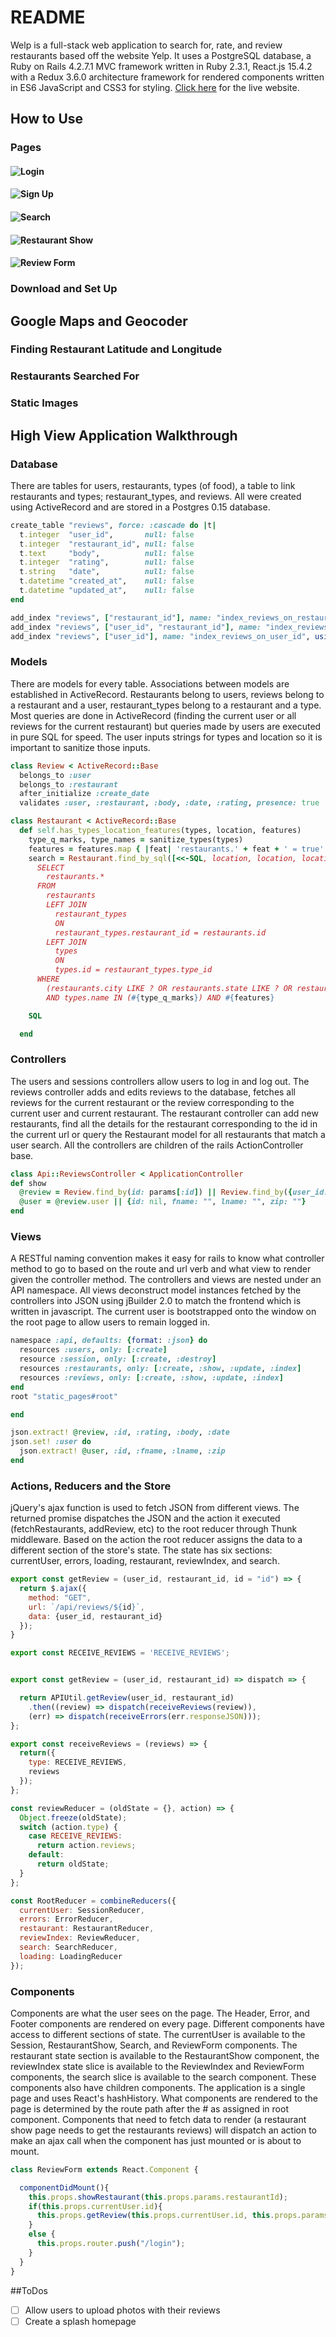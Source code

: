 # README

Welp is a full-stack web application to search for, rate, and review restaurants based off the website Yelp. It uses a PostgreSQL database, a Ruby on Rails 4.2.7.1 MVC framework written in Ruby 2.3.1, React.js 15.4.2 with a Redux 3.6.0 architecture framework for rendered components written in ES6 JavaScript and CSS3 for styling. [Click here](wwww.welpthatsdinner.com) for the live website.  

## How to Use

### Pages
#### ![Login](./screenshots/login.png)
#### ![Sign Up](./screenshots/signup.png)
#### ![Search](./screenshots/search.png)
#### ![Restaurant Show](./screenshots/restaurant_show.png)
#### ![Review Form](./screenshots/review_form.png)


### Download and Set Up

## Google Maps and Geocoder

### Finding Restaurant Latitude and Longitude
### Restaurants Searched For
### Static Images

## High View Application Walkthrough

### Database
There are tables for users, restaurants, types (of food), a table to link restaurants and types; restaurant_types, and reviews. All were created using ActiveRecord and are stored in a Postgres 0.15 database.

```Ruby
create_table "reviews", force: :cascade do |t|
  t.integer  "user_id",       null: false
  t.integer  "restaurant_id", null: false
  t.text     "body",          null: false
  t.integer  "rating",        null: false
  t.string   "date",          null: false
  t.datetime "created_at",    null: false
  t.datetime "updated_at",    null: false
end

add_index "reviews", ["restaurant_id"], name: "index_reviews_on_restaurant_id", using: :btree
add_index "reviews", ["user_id", "restaurant_id"], name: "index_reviews_on_user_id_and_restaurant_id", unique: true, using: :btree
add_index "reviews", ["user_id"], name: "index_reviews_on_user_id", using: :btree
```

### Models
There are models for every table. Associations between models are established in ActiveRecord. Restaurants belong to users, reviews belong to a restaurant and a user, restaurant_types belong to a restaurant and a type. Most queries are done in ActiveRecord (finding the current user or all reviews for the current restaurant) but queries made by users are executed in pure SQL for speed. The user inputs strings for types and location so it is important to sanitize those inputs.

```Ruby
class Review < ActiveRecord::Base
  belongs_to :user
  belongs_to :restaurant
  after_initialize :create_date
  validates :user, :restaurant, :body, :date, :rating, presence: true
```
```Ruby
class Restaurant < ActiveRecord::Base
  def self.has_types_location_features(types, location, features)
    type_q_marks, type_names = sanitize_types(types)
    features = features.map { |feat| 'restaurants.' + feat + ' = true' }.join(" AND ")
    search = Restaurant.find_by_sql([<<-SQL, location, location, location, *type_names])
      SELECT
        restaurants.*
      FROM
        restaurants
        LEFT JOIN
          restaurant_types
          ON
          restaurant_types.restaurant_id = restaurants.id
        LEFT JOIN
          types
          ON
          types.id = restaurant_types.type_id
      WHERE
        (restaurants.city LIKE ? OR restaurants.state LIKE ? OR restaurants.zip LIKE ?)
        AND types.name IN (#{type_q_marks}) AND #{features}

    SQL

  end
```

### Controllers
The users and sessions controllers allow users to log in and log out. The reviews controller adds and edits reviews to the database, fetches all reviews for the current restaurant or the review corresponding to the current user and current restaurant. The restaurant controller can add new restaurants, find all the details for the restaurant corresponding to the id in the current url or query the Restaurant model for all restaurants that match a user search. All the controllers are children of the rails ActionController base.

```Ruby
class Api::ReviewsController < ApplicationController
def show
  @review = Review.find_by(id: params[:id]) || Review.find_by({user_id: params[:user_id], restaurant_id: params[:restaurant_id]}) || Review.new()
  @user = @review.user || {id: nil, fname: "", lname: "", zip: ""}
end
```

### Views
A RESTful naming convention makes it easy for rails to know what controller method to go to based on the route and url verb and what view to render given the controller method. The controllers and views are nested under an API namespace. All views deconstruct model instances fetched by the controllers into JSON using jBuilder 2.0 to match the frontend which is written in javascript. The current user is bootstrapped onto the window on the root page to allow users to remain logged in.

```Ruby
namespace :api, defaults: {format: :json} do
  resources :users, only: [:create]
  resource :session, only: [:create, :destroy]
  resources :restaurants, only: [:create, :show, :update, :index]
  resources :reviews, only: [:create, :show, :update, :index]
end
root "static_pages#root"

end
```

```Ruby
json.extract! @review, :id, :rating, :body, :date
json.set! :user do
  json.extract! @user, :id, :fname, :lname, :zip
end
```

### Actions, Reducers and the Store
jQuery's ajax function is used to fetch JSON from different views. The returned promise dispatches the JSON and the action it executed (fetchRestaurants, addReview, etc) to the root reducer through Thunk middleware. Based on the action the root reducer assigns the data to a different section of the store's state. The state has six sections: currentUser, errors, loading, restaurant, reviewIndex, and search.

```javascript
export const getReview = (user_id, restaurant_id, id = "id") => {
  return $.ajax({
    method: "GET",
    url: `/api/reviews/${id}`,
    data: {user_id, restaurant_id}
  });
}
```

```javascript
export const RECEIVE_REVIEWS = 'RECEIVE_REVIEWS';


export const getReview = (user_id, restaurant_id) => dispatch => {

  return APIUtil.getReview(user_id, restaurant_id)
    .then((review) => dispatch(receiveReviews(review)),
    (err) => dispatch(receiveErrors(err.responseJSON)));
};

export const receiveReviews = (reviews) => {
  return({
    type: RECEIVE_REVIEWS,
    reviews
  });
};

```

```javascript
const reviewReducer = (oldState = {}, action) => {
  Object.freeze(oldState);
  switch (action.type) {
    case RECEIVE_REVIEWS:
      return action.reviews;
    default:
      return oldState;
  }
};

const RootReducer = combineReducers({
  currentUser: SessionReducer,
  errors: ErrorReducer,
  restaurant: RestaurantReducer,
  reviewIndex: ReviewReducer,
  search: SearchReducer,
  loading: LoadingReducer
});
```

### Components
Components are what the user sees on the page. The Header, Error, and Footer components are rendered on every page. Different components have access to different sections of state. The currentUser is available to the Session, RestaurantShow, Search, and ReviewForm components. The restaurant state section is available to the RestaurantShow component, the reviewIndex state slice is available to the ReviewIndex and ReviewForm components, the search slice is available to the search component. These components also have children components. The application is a single page and uses React's hashHistory. What components are rendered to the page is determined by the route path after the # as assigned in root component. Components that need to fetch data to render (a restaurant show page needs to get the restaurants reviews) will dispatch an action to make an ajax call when the component has just mounted or is about to mount.

```javascript
class ReviewForm extends React.Component {

  componentDidMount(){
    this.props.showRestaurant(this.props.params.restaurantId);
    if(this.props.currentUser.id){
      this.props.getReview(this.props.currentUser.id, this.props.params.restaurantId);
    }
    else {
      this.props.router.push("/login");
    }
  }
}
```

##ToDos
* [ ] Allow users to upload photos with their reviews
* [ ] Create a splash homepage
